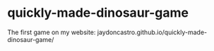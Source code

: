 # quickly-made-dinosaur-game



The first game on my website: jaydoncastro.github.io/quickly-made-dinosaur-game/
